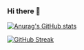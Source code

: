 ### Hi there 👋

[![Anurag's GitHub stats](https://github-readme-stats.vercel.app/api?username=erynder-z&theme=dracula)](https://github.com/anuraghazra/github-readme-stats)

[![GitHub Streak](http://github-readme-streak-stats.herokuapp.com?user=erynder-z&theme=dracula)](https://git.io/streak-stats)


<!--
**erynder-z/erynder-z** is a ✨ _special_ ✨ repository because its `README.md` (this file) appears on your GitHub profile.

Here are some ideas to get you started:

- 🔭 I’m currently working on ...
- 🌱 I’m currently learning ...
- 👯 I’m looking to collaborate on ...
- 🤔 I’m looking for help with ...
- 💬 Ask me about ...
- 📫 How to reach me: ...
- 😄 Pronouns: ...
- ⚡ Fun fact: ...
-->
